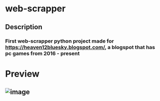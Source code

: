 # web-scrapper

## Description

### First web-scrapper python project made for https://heaven12bluesky.blogspot.com/, a blogspot that has pc games from 2016 - present

# Preview

## ![image](https://github.com/user-attachments/assets/d1fbc2e3-9d12-4afb-b0b1-fe58f49f9270)
